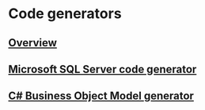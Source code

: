 # Code generators


## [Overview](modeling/overview.md)

## [Microsoft SQL Server code generator](code-generators/microsoft_sql_server_code_generator.md)

## [C# Business Object Model generator](code-generators/c_business_object_model_generator.md)